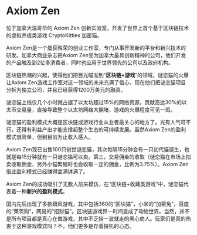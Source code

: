 # 

# Axiom Zen

位于加拿大温哥华的 Axiom Zen 创新实验室，开发了世界上首个基于区块链技术的虚拟养成类游戏 CryptoKitties 加密猫。

Axiom Zen是一个屡获殊荣的创业工作室，专门从事开发新的平台和新兴技术的研发。加拿大商业杂志把Axiom Zen誉为加拿大最具创新精神的公司，他们开发的产品触及到2亿多消费者，同时也应用于世界领先的公司以及政府机构。

区块链热潮的兴起，使得他们把目光瞄准到“**区块链+游戏**”的领域，谜恋猫的火爆让Axiom Zen游戏工作室对这一领域的未来充满了信心，现在他们把谜恋猫项目分拆为独立公司，并且已经获得1200万美元的融资。

谜恋猫上线仅几个小时就占据了以太坊超过15%的网络资源，贡献高达30%的以太币交易量，直接导致整个以太坊网络大拥堵，游戏的火爆程度可见一斑。

谜恋猫的盈利模式大概是区块链或游戏行业从业者最关心的地方了。光有人气可不行，还得有利益产出才能支撑起整个生态的可持续发展。虽然Axiom Zen的盈利模式很简单，但到目前为止收入感人。

Axiom Zen现已出售100只创世谜恋猫，其次每隔15分钟会有一只初代猫诞生，也就是每15分钟就有一只谜恋猫可以卖。第三，交易佣金的收取（谜恋猫在市场上拍卖收取佣金，另外小猫繁殖时也会收取一定的佣金，比例为3.75%）。Axiom Zen借此盈利模式已经赚得盆满钵满了。

Axiom Zen的成功吸引了无数人前来模仿，在“区块链+收藏类游戏”中，谜恋猫代表着一种**新兴的盈利模式**。

国内先后出现了多款跟风游戏，其中包括360的“区块猫”，小米的“加密兔”，百度的“莱茨狗”，网易的“招财猫”。区块链游戏界一时间变成了动物世界。当然，并不是所有项目都是真心在做游戏，其中不乏捞一波就走的黑心商人。玩家们是真的热衷于这种游戏模式吗？不，他们更多是存着投机的心态。

